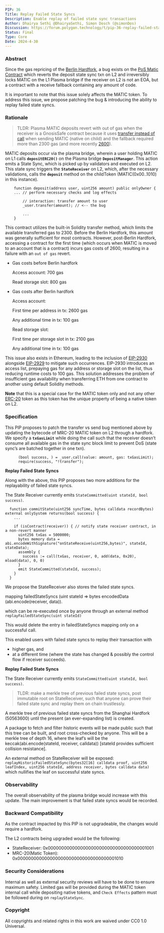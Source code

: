 ```yaml
---
PIP: 36
Title: Replay Failed State Syncs
Description: Enable replay of failed state sync transactions
Author: Dhairya Sethi @DhairyaSethi, Simon Dosch (@simonDos)
Discussion: https://forum.polygon.technology/t/pip-36-replay-failed-state-syncs/13864
Status: Final
Type: Core
Date: 2024-4-30 
---
```


### Abstract

Since the gas repricing of the [Berlin Hardfork](https://github.com/ethereum/EIPs/blob/master/EIPS/eip-2070.md), a bug exists on the [PoS Matic Contract](https://github.com/maticnetwork/contracts/blob/main/contracts/child/MRC20.sol#L44) which reverts the deposit state sync txn on L2 and irreversibly locks MATIC on the L1 Plasma bridge if the receiver on L2 is not an EOA, but a contract with a receive fallback containing any amount of code.

It is important to note that this issue solely affects the MATIC token. To address this issue, we propose patching the bug & introducing the ability to replay failed state syncs.

### Rationale

> TLDR: Plasma MATIC deposits revert with out of gas when the receiver is a GnosisSafe contract because it uses [transfer instead of call](https://github.com/maticnetwork/contracts/blob/main/contracts/child/MRC20.sol#L44) when sending MATIC (native on child) and the fallback required more than 2300 gas (and more recently [2600](https://help.safe.global/en/articles/40813-why-can-t-i-transfer-eth-from-a-contract-into-a-safe)).

MATIC deposits occur via the plasma bridge, wherein a user holding MATIC on L1 calls **`depositERC20()`** on the Plasma bridge **`DepositManager`**. This action emits a State Sync, which is picked up by validators and executed on L2. This state sync triggers the **`StateReceiver`** on L2, which, after the necessary validations, calls the **`deposit`** method on the childToken (MATIC(0x00..1010) in this instance).

```solidity
    function deposit(address user, uint256 amount) public onlyOwner {
	... // perform necessary checks and log effects

        // interaction: transfer amount to user
        _user.transfer(amount); // <-- the bug

		...
    }
```

This contract utilizes the built-in Solidity transfer method, which limits the available transferred gas to 2300. Before the Berlin Hardfork, this amount was generally sufficient for most contracts. However, post-Berlin Hardfork, accessing a contract for the first time (which occurs when MATIC is moved to an account that is a contract) incurs gas costs of 2600, resulting in a failure with an `out of gas` revert.

- Gas costs before Berlin hardfork

  Access account: 700 gas

  Read storage slot: 800 gas

- Gas costs after Berlin hardfork

  Access account:

  First time per address in tx: 2600 gas

  Any additional time in tx: 100 gas

  Read storage slot:

  First time per storage slot in tx: 2100 gas

  Any additional time in tx: 100 gas

This issue also exists in Ethereum, leading to the inclusion of [EIP-2930](https://github.com/ethereum/ercs/blob/master/ERCS/erc-2390.md) alongside [EIP-2929](https://github.com/ethereum/EIPs/blob/master/EIPS/eip-2929.md) to mitigate such occurrences. EIP-2930 introduces an access list, prepaying gas for any address or storage slot on the list, thus reducing runtime costs to 100 gas. This solution addresses the problem of insufficient gas availability when transferring ETH from one contract to another using default Solidity methods.

**Note** that this is a special case for the MATIC token only and not any other [ERC-20](https://github.com/ethereum/ercs/blob/master/ERCS/erc-20.md) token as this token has the unique property of being a native token on L2.

### Specification

This PIP proposes to patch the transfer vs send bug mentioned above by updating the bytecode of MRC-20 MATIC token on L2 through a hardfork. We specify a **`txGasLimit`** while doing the call such that the receiver doesn’t consume all available gas in the state sync block limit to prevent DoS (state sync’s are batched together in one txn).

```solidity
      (bool success, ) = _user.call(value: amount, gas: txGasLimit);
      require(success, "!transfer");
```

**Replay Failed State Syncs**

Along with the above, this PIP proposes two more additions for the replayability of failed state syncs.

The State Receiver currently emits `StateCommitted(uint stateId, bool success)`.

```solidity
  function commitState(uint256 syncTime, bytes calldata recordBytes) external onlySystem returns(bool success) {
    ...

    if (isContract(receiver)) { // notify state receiver contract, in a non-revert manner
      uint256 txGas = 5000000;
      bytes memory data = abi.encodeWithSignature("onStateReceive(uint256,bytes)", stateId, stateData);
      assembly {
        success := call(txGas, receiver, 0, add(data, 0x20), mload(data), 0, 0)
      }
      emit StateCommitted(stateId, success);
    }
  }

```

We propose the StateReceiver also stores the failed state syncs.

mapping failedStateSyncs (uint stateId ⇒ bytes encodedData (abi.encode(receiver, data)).

which can be re-executed once by anyone through an external method `replayFailedStateSync(uint stateId)`

This would delete the entry in failedStateSyncs mapping only on a successful call.

This enabled users with failed state syncs to replay their transaction with

- higher gas, and
- at a different time (where the state has changed & possibly the control flow if receiver succeeds).

**Replay Failed State Syncs**

The State Receiver currently emits `StateCommitted(uint stateId, bool success)`.

> TLDR: make a merkle tree of previous failed state syncs, post immutable root on StateReceiver, such that anyone can prove their failed state sync and replay them on chain trustlessly.

A merkle tree of previous failed state syncs from the Shanghai Hardfork (50563600) until the present (an ever-expanding list) is created.

A package to fetch and filter historic events will be made public such that this tree can be built, and root cross-checked by anyone. This will be a merkle tree of depth 16, where the leaf’s will be the keccak(abi.encode(stateId, receiver, calldata)) \[stateId provides sufficient collision resistance].

An external method on StateReceiver will be exposed: `replayHistoricFailedStateSync(bytes32[16] calldata proof, uint256 leafIndex, uint256 stateId, address receiver, bytes calldata data)` which nullifies the leaf on successful state syncs.

### Observability

The overall observability of the plasma bridge would increase with this update.
The main improvement is that failed state syncs would be recorded.

### Backward Compatibility

As the contract impacted by this PIP is not upgradeable, the changes would require a hardfork.

The L2 contracts being upgraded would be the following:

- StateReceiver: 0x0000000000000000000000000000000000001001
- MRC-20(Matic Token): 0x0000000000000000000000000000000000001010

### Security Considerations

Internal as well as external security reviews will have to be done to ensure maximum safety. Limited gas will be provided during the MATIC token internal call while depositing native tokens, and `Check Effects` pattern must be followed during on `replayStateSync`.

### Copyright

All copyrights and related rights in this work are waived under CC0 1.0 Universal.
